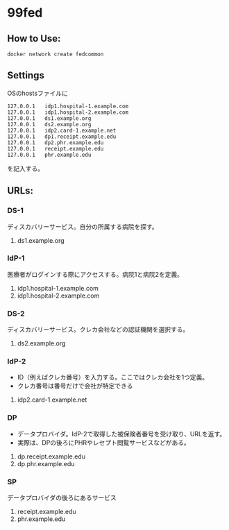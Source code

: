 # 99fed

## How to Use:
```shell
docker network create fedcommon
```


## Settings
OSのhostsファイルに
```
127.0.0.1   idp1.hospital-1.example.com
127.0.0.1   idp1.hospital-2.example.com
127.0.0.1   ds1.example.org
127.0.0.1   ds2.example.org
127.0.0.1   idp2.card-1.example.net
127.0.0.1   dp1.receipt.example.edu
127.0.0.1   dp2.phr.example.edu
127.0.0.1   receipt.example.edu
127.0.0.1   phr.example.edu
```
を記入する。

## URLs:

### DS-1
ディスカバリーサービス。自分の所属する病院を探す。
1. ds1.example.org

### IdP-1
医療者がログインする際にアクセスする。病院1と病院2を定義。
1. idp1.hospital-1.example.com
2. idp1.hospital-2.example.com

### DS-2
ディスカバリーサービス。クレカ会社などの認証機関を選択する。
1. ds2.example.org

### IdP-2
* ID（例えばクレカ番号）を入力する。ここではクレカ会社を1つ定義。
* クレカ番号は番号だけで会社が特定できる

1. idp2.card-1.example.net

### DP
* データプロバイダ。IdP-2で取得した被保険者番号を受け取り、URLを返す。
* 実際は、DPの後ろにPHRやレセプト閲覧サービスなどがある。

1. dp.receipt.example.edu
2. dp.phr.example.edu

### SP
データプロバイダの後ろにあるサービス
1. receipt.example.edu
2. phr.example.edu
